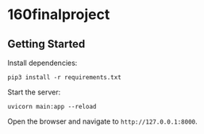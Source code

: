 # 160finalproject
## Getting Started
Install dependencies:
```
pip3 install -r requirements.txt
```
Start the server:
```
uvicorn main:app --reload
```
Open the browser and navigate to `http://127.0.0.1:8000`.